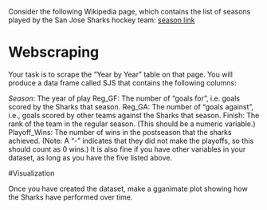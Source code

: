 Consider the following Wikipedia page, which contains the list of seasons played by the San Jose Sharks hockey team: [season link](https://en.wikipedia.org/wiki/List_of_San_Jose_Sharks_seasons)

# Webscraping

Your task is to scrape the “Year by Year” table on that page. You will produce a data frame called SJS that contains the following columns:

*Season*: The year of play
Reg_GF: The number of “goals for”, i.e. goals scored by the Sharks that season.
Reg_GA: The number of “goals against”, i.e., goals scored by other teams against the Sharks that season.
Finish: The rank of the team in the regular season. (This should be a numeric variable.)
Playoff_Wins: The number of wins in the postseason that the sharks achieved. (Note: A “-” indicates that they did not make the playoffs, so this should count as 0 wins.)
It is also fine if you have other variables in your dataset, as long as you have the five listed above.

#Visualization

Once you have created the dataset, make a gganimate plot showing how the Sharks have performed over time.
